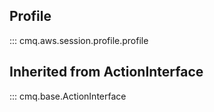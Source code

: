 ## Profile
::: cmq.aws.session.profile.profile

## Inherited from ActionInterface
::: cmq.base.ActionInterface

